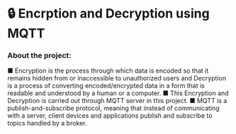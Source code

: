 # 🔒 Encrption and Decryption using MQTT
### About the project:
■ Encryption is the process through which data is encoded so that it remains hidden from or inaccessible to unauthorized users and Decryption is a process of converting encoded/encrypted data in a form that is readable and understood by a human or a computer.
■ This Encryption and Decryption is carried out through MQTT server in this project.
■ MQTT is a publish-and-subscribe protocol, meaning that instead of communicating with a server, client devices and applications publish and subscribe to topics handled by a broker.
